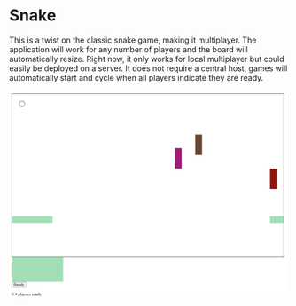 # Snake

This is a twist on the classic snake game, making it multiplayer. The application
will work for any number of players and the board will automatically resize. Right now,
it only works for local multiplayer but could easily be deployed on a server.
It does not require a central host, games will automatically start and cycle when
all players indicate they are ready.

![](demo.PNG)
